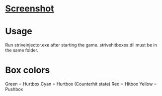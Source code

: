 # [Screenshot](https://i.imgur.com/ZqpwcmN.png)

# Usage
Run striveinjector.exe after starting the game. strivehitboxes.dll must be in the same folder.

# Box colors
Green = Hurtbox
Cyan = Hurtbox (Counterhit state)
Red = Hitbox
Yellow = Pushbox